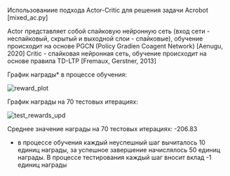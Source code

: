 Использованиие подхода Actor-Critic для решения задачи Acrobot [mixed_ac.py]

Actor представляет собой спайковую нейронную сеть (вход сети - неспайковый, скрытый и выходной слои - спайковые), обучение происходит на основе PGCN (Policy Gradien Coagent Network) [Aenugu, 2020]
Critic - спайковая нейронная сеть, обучение происходит на основе правила TD-LTP [Fremaux, Gerstner, 2013]

График награды* в процессе обучения:

![reward_plot](https://github.com/tiyunes/snn_rl/assets/79756733/7a921c69-2e07-4520-b769-f8c1d41d6498)

График награды на 70 тестовых итерациях:

![test_rewards_upd](https://github.com/tiyunes/snn_rl/assets/79756733/4c4403a7-2eee-46d6-bd50-b11afc44581c)


Среднее значение награды на 70 тестовых итерациях: -206.83

* в процессе обучения каждый неуспешный шаг вычиталось 10 единиц награды, за успешное завершение начислялось 50 единиц награды. В процессе тестирования каждый шаг вносит вклад -1 единиц награды

